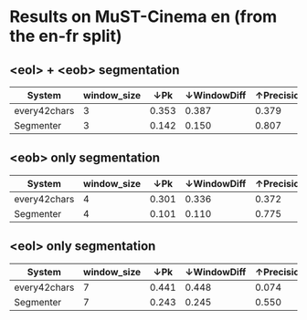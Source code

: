 # Results on MuST-Cinema en (from the en-fr split)

## \<eol> + \<eob> segmentation

| System       | window_size | ↓Pk    | ↓WindowDiff | ↑Precision | ↑Recall | ↑F1  |
|--------------|-------------|--------|-------------|------------|---------|------|
| every42chars | 3           | 0.353  | 0.387       | 0.379      | 0.328   |0.352 |
| Segmenter    | 3           | 0.142  | 0.150       | 0.807      | 0.776   |0.791 |


## \<eob> only segmentation

| System       | window_size | ↓Pk    | ↓WindowDiff | ↑Precision | ↑Recall | ↑F1  |
|--------------|-------------|--------|-------------|------------|---------|------|
| every42chars | 4           | 0.301  | 0.336       | 0.372      | 0.322   |0.345 |
| Segmenter    | 4           | 0.101  | 0.110       | 0.775      | 0.746   |0.761 |


## \<eol> only segmentation

| System       | window_size | ↓Pk    | ↓WindowDiff | ↑Precision | ↑Recall | ↑F1  |
|--------------|-------------|--------|-------------|------------|---------|------|
| every42chars | 7           | 0.441  |  0.448      | 0.074      | 0.06    |0.066 |
| Segmenter    | 7           | 0.243  |  0.245      | 0.550      | 0.464   |0.503 |

